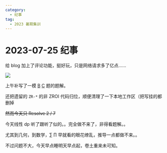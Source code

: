 ```yaml
---
category:
  - 纪事
tag:
  - 2023 暑期集训
---
```


# 2023-07-25 纪事

给 blog 加上了评论功能，挺好玩，只是网络请求多了亿点……

<!-- more -->

![](https://i.postimg.cc/T3V4Zct1/dd1f453ad604c8faed98cb1ed3b065c1.png)

上午补写了一模 [B](https://zihanhu.github.io/blog/article/ZR-P2577.html) [C](https://zihanhu.github.io/blog/article/ZR-P2578.html) 题的题解。

还把遗留的 `ZR-*` 的非 ZROI 代码归位，顺便清理了一下本地工作区（把写挂的都删掉

~~然而今天只 Resolve 2 / 7~~

今天线性 dp 听了跟听了似的。。完全做不来了，非得看题解。。

尤其到几何，到数学，$\sum$ $\prod$ 早就看的眼花缭乱，推导一点都做不来。。

不过问题不大，今天早点睡明天早点起，卷土重来未可知。
